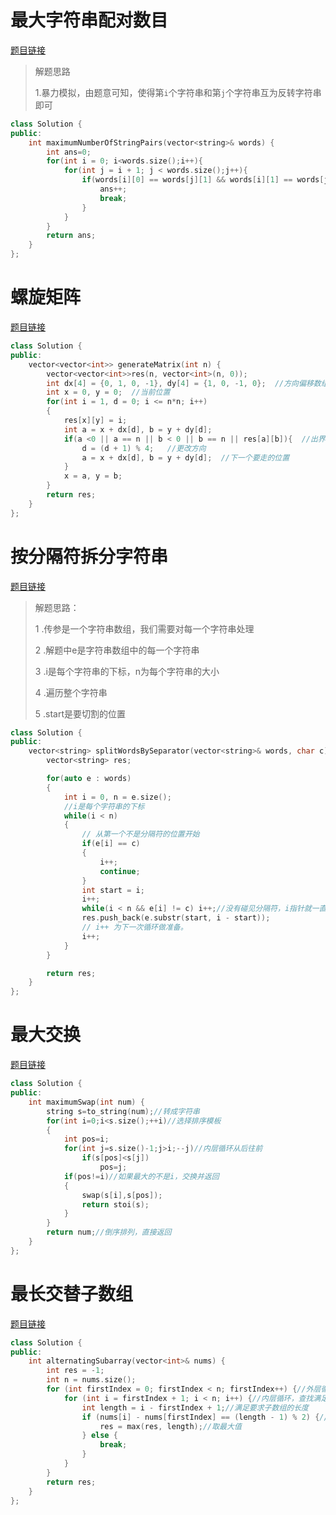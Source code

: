 # 最大字符串配对数目

[题目链接](https://leetcode.cn/problems/find-maximum-number-of-string-pairs/description/)

>解题思路
>
>1.暴力模拟，由题意可知，使得第`i`个字符串和第`j`个字符串互为反转字符串即可

```c++
class Solution {
public:
    int maximumNumberOfStringPairs(vector<string>& words) {
        int ans=0;
        for(int i = 0; i<words.size();i++){
            for(int j = i + 1; j < words.size();j++){
                if(words[i][0] == words[j][1] && words[i][1] == words[j][0]){
                    ans++;
                    break;
                }
            }
        }
        return ans;
    }
};
```

# 螺旋矩阵

[题目链接](https://leetcode.cn/problems/spiral-matrix-ii/description/)

```c++
class Solution {
public:
    vector<vector<int>> generateMatrix(int n) {
        vector<vector<int>>res(n, vector<int>(n, 0));
        int dx[4] = {0, 1, 0, -1}, dy[4] = {1, 0, -1, 0};  //方向偏移数组
        int x = 0, y = 0;  //当前位置
        for(int i = 1, d = 0; i <= n*n; i++)
        {
            res[x][y] = i; 
            int a = x + dx[d], b = y + dy[d]; 
            if(a <0 || a == n || b < 0 || b == n || res[a][b]){  //出界或者该位置已经被走过
                d = (d + 1) % 4;   //更改方向
                a = x + dx[d], b = y + dy[d];  //下一个要走的位置
            }
            x = a, y = b;    
        }
        return res;
    }
};

```

# 按分隔符拆分字符串

[题目链接](https://leetcode.cn/problems/split-strings-by-separator/)

>
>
>解题思路：
>
>1 .传参是一个字符串数组，我们需要对每一个字符串处理
>
>2 .解题中e是字符串数组中的每一个字符串
>
>3 .i是每个字符串的下标，n为每个字符串的大小
>
>4 .遍历整个字符串
>
>5 .start是要切割的位置

```c++
class Solution {
public:
    vector<string> splitWordsBySeparator(vector<string>& words, char c) {
        vector<string> res;

        for(auto e : words)
        {
            int i = 0, n = e.size();
            //i是每个字符串的下标
            while(i < n)
            {
                // 从第一个不是分隔符的位置开始
                if(e[i] == c)
                {
                    i++;
                    continue;
                }
                int start = i;
                i++;
                while(i < n && e[i] != c) i++;//没有碰见分隔符，i指针就一直后移
                res.push_back(e.substr(start, i - start));
                // i++ 为下一次循环做准备。
                i++;
            }
        }

        return res;
    }
};
```

# 最大交换

[题目链接](https://leetcode.cn/problems/maximum-swap/submissions/)

```c++
class Solution {
public:
    int maximumSwap(int num) {
        string s=to_string(num);//转成字符串
        for(int i=0;i<s.size();++i)//选择排序模板
        {
            int pos=i;
            for(int j=s.size()-1;j>i;--j)//内层循环从后往前
                if(s[pos]<s[j])
                    pos=j;
            if(pos!=i)//如果最大的不是i，交换并返回
            {
                swap(s[i],s[pos]);
                return stoi(s);
            }
        }
        return num;//倒序排列，直接返回
    }
};


```

# 最长交替子数组

[题目链接](https://leetcode.cn/problems/longest-alternating-subarray/solutions/2610815/zui-chang-jiao-ti-zi-xu-lie-by-leetcode-2aevc/)

```c++
class Solution {
public:
    int alternatingSubarray(vector<int>& nums) {
        int res = -1;
        int n = nums.size();
        for (int firstIndex = 0; firstIndex < n; firstIndex++) {//外层循环，子数组的第一个下标
            for (int i = firstIndex + 1; i < n; i++) {//内层循环，查找满足要求的子数组
                int length = i - firstIndex + 1;//满足要求子数组的长度
                if (nums[i] - nums[firstIndex] == (length - 1) % 2) {//算法，满足这个条件的为满足要求的子数组
                    res = max(res, length);//取最大值
                } else {
                    break;
                }
            }
        }
        return res;
    }
};
```

